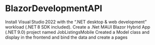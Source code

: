 # BlazorDevelopmentAPI

Install Visual Studio 2022 with the “.NET desktop & web development” workload (.NET 8 SDK included). Create a .Net MAUI Blazor Hybrid App (.NET 9.0) project named JobListingsMobile
Created a Model class and display in the frontend and bind the data and create a pages
